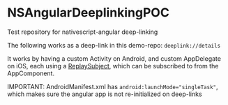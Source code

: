 # NSAngularDeeplinkingPOC
Test repository for nativescript-angular deep-linking

The following works as a deep-link in this demo-repo:
`deeplink://details`

It works by having a custom Activity on Android, and custom AppDelegate on iOS,
each using a [ReplaySubject](https://github.com/Reactive-Extensions/RxJS/blob/master/doc/api/subjects/replaysubject.md), which can be subscribed to from the AppComponent.

IMPORTANT:
AndroidManifest.xml has `android:launchMode="singleTask"`,
which makes sure the angular app is not re-initialized on deep-links
